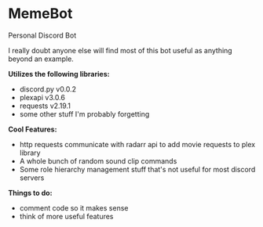 # MemeBot
Personal Discord Bot

I really doubt anyone else will find most of this bot useful as anything beyond an example.

**Utilizes the following libraries:**
- discord.py v0.0.2
- plexapi    v3.0.6
- requests   v2.19.1
- some other stuff I'm probably forgetting

**Cool Features:**
- http requests communicate with radarr api to add movie requests to plex library
- A whole bunch of random sound clip commands
- Some role hierarchy management stuff that's not useful for most discord servers

**Things to do:**
- comment code so it makes sense
- think of more useful features
